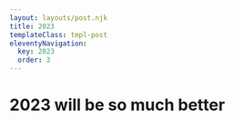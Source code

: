 ```yaml
---
layout: layouts/post.njk
title: 2023 
templateClass: tmpl-post
eleventyNavigation:
  key: 2023
  order: 3
---
```


# 2023 will be so much better
